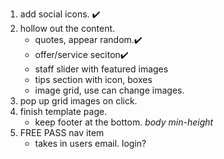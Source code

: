 1. add social icons. ✔️
2. hollow out the content.
    - quotes, appear random.✔️
    - offer/service seciton✔️
    - staff slider with featured images
    - tips section with icon, boxes
    - image grid, use can change images.
3. pop up grid images on click.
4. finish template page.
   - keep footer at the bottom. *body min-height*
5. FREE PASS nav item
   - takes in users email. login?